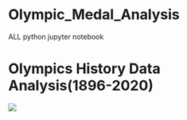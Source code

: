 # Olympic_Medal_Analysis
ALL python jupyter notebook
<h1><b> Olympics History Data Analysis(1896-2020)</h1></b>
<img src="https://upload.wikimedia.org/wikipedia/commons/thumb/5/5c/Olympic_rings_without_rims.svg/1200px-Olympic_rings_without_rims.svg.png">


